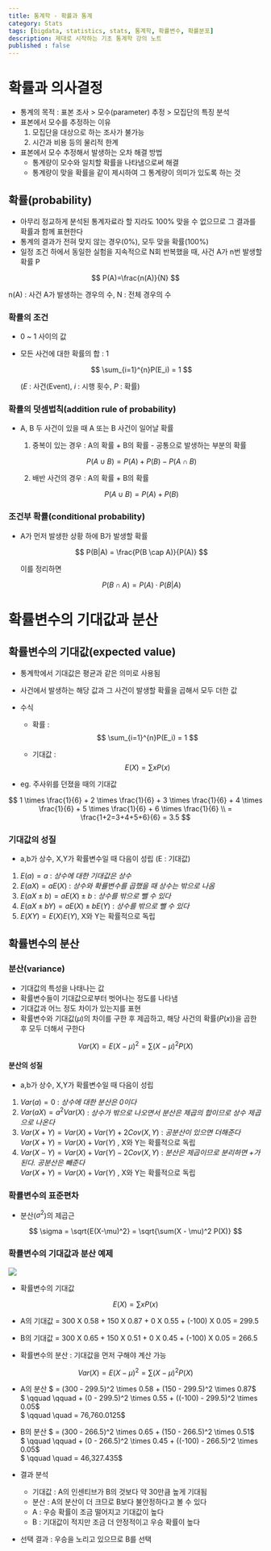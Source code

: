 ```yaml
---
title: 통계학 - 확률과 통계
category: Stats
tags: [bigdata, statistics, stats, 통계학, 확률변수, 확률분포]
description: 제대로 시작하는 기초 통계학 강의 노트
published : false
---
```


# 확률과 의사결정
- 통계의 목적 : 표본 조사 > 모수(parameter) 추정 > 모집단의 특징 분석
- 표본에서 모수를 추정하는 이유
  1. 모집단을 대상으로 하는 조사가 불가능
  2. 시간과 비용 등의 물리적 한계
- 표본에서 모수 추정해서 발생하는 오차 해결 방법
  - 통계량이 모수와 일치할 확률을 나타냄으로써 해결
  - 통계량이 맞을 확률을 같이 제시하여 그 통계량이 의미가 있도록 하는 것

## 확률(probability)
- 아무리 정교하게 분석된 통계자료라 할 지라도 100% 맞을 수 없으므로 그 결과를 확률과 함께 표현한다
- 통계의 결과가 전혀 맞지 않는 경우(0%), 모두 맞을 확률(100%)
- 일정 조건 하에서 동일한 실험을 지속적으로 N회 반복했을 때, 사건 A가 n번 발생할 확률 P

$$
P(A)=\frac{n(A)}{N}
$$

n(A) : 사건 A가 발생하는 경우의 수, N : 전체 경우의 수

### 확률의 조건
- 0 ~ 1 사이의 값
- 모든 사건에 대한 확률의 합 : 1

    $$
    \sum_{i=1}^{n}P(E_i) = 1
    $$

    ($E$ : 사건(Event), $i$ : 시행 횟수, $P$ : 확률)

### 확률의 덧셈법칙(addition rule of probability)
- A, B 두 사건이 있을 때 A 또는 B 사건이 일어날 확률
  
  1. 중복이 있는 경우 : A의 확률 + B의 확률 - 공통으로 발생하는 부분의 확률
  
    $$
    P(A \cup B) = P(A) + P(B) - P(A \cap B)
    $$

  2. 배반 사건의 경우 : A의 확률 + B의 확률

    $$
    P(A \cup B) = P(A) + P(B)
    $$

### 조건부 확률(conditional probability)
- A가 먼저 발생한 상황 하에 B가 발생할 확률

    $$
    P(B|A) = \frac{P(B \cap A)}{P(A)}
    $$

    이를 정리하면

    $$
    P(B \cap A) = P(A) \cdot P(B|A)
    $$

# 확률변수의 기대값과 분산

## 확률변수의 기대값(expected value)
- 통계학에서 기대값은 평균과 같은 의미로 사용됨
- 사건에서 발생하는 해당 값과 그 사건이 발생할 확률을 곱해서 모두 더한 값
- 수식
  - 확률 : 
$$
\sum_{i=1}^{n}P(E_i) = 1
$$

  - 기대값 : 
$$
E(X)=\sum xP(x)
$$

- eg. 주사위를 던졌을 때의 기대값

$$
1 \times \frac{1}{6} + 2 \times \frac{1}{6} + 3 \times \frac{1}{6} + 4 \times \frac{1}{6} + 5 \times \frac{1}{6} + 6 \times \frac{1}{6} \\
= \frac{1+2=3+4+5+6}{6} = 3.5
$$

### 기대값의 성질
- a,b가 상수, X,Y가 확률변수일 때 다음이 성립 (E : 기대값)

1. $E(a) = a$ : *상수에 대한 기대값은 상수*
2. $E(aX) = aE(X)$ : *상수와 확률변수를 곱했을 때 상수는 밖으로 나옴*
3. $E(aX \pm b) = aE(X) \pm b$ : *상수를 밖으로 뺄 수 있다*
4. $E(aX \pm bY) = aE(X) \pm bE(Y)$ : *상수를 밖으로 뺄 수 있다*
5. $E(XY) = E(X)E(Y)$, X와 Y는 확률적으로 독립

## 확률변수의 분산

### 분산(variance)
- 기대값의 특성을 나태나는 값
- 확률변수들이 기대값으로부터 벗어나는 정도를 나타냄
- 기대값과 어느 정도 차이가 있는지를 표현
- 확률변수와 기대값($\mu$)의 차이를 구한 후 제곱하고, 해당 사건의 확률($P(x)$)을 곱한 후 모두 더해서 구한다

$$
Var(X) = E(X-\mu)^2 = \sum (X-\mu)^2P(X)
$$

#### 분산의 성질
- a,b가 상수, X,Y가 확률변수일 때 다음이 성립

1. $Var(a) = 0$ : *상수에 대한 분산은 0이다*
2. $Var(aX) = a^2Var(X)$ : *상수가 밖으로 나오면서 분산은 제곱의 합이므로 상수 제곱으로 나온다*
3. $Var(X+Y) = Var(X) + Var(Y) + 2Cov(X,Y)$ : *공분산이 있으면 더해준다*  
    $Var(X+Y) = Var(X) + Var(Y)$ , X와 Y는 확률적으로 독립
4. $Var(X-Y) = Var(X) + Var(Y) - 2Cov(X,Y)$ : *분산은 제곱이므로 분리하면 +가 된다. 공분산은 빼준다*  
    $Var(X+Y) = Var(X) + Var(Y)$ , X와 Y는 확률적으로 독립

### 확률변수의 표준편차
- 분산($\sigma^2$)의 제곱근

$$
\sigma = \sqrt{E(X-\mu)^2} = \sqrt{\sum(X - \mu)^2 P(X)}
$$


### 확률변수의 기대값과 분산 예제
![](/assets/images/stats/stats-book/random_variable_eg.png)  

- 확률변수의 기대값

$$E(X)= \sum xP(x)$$

  - A의 기대값 = 300 X 0.58 + 150 X 0.87 + 0 X 0.55 + (-100) X 0.05 = 299.5
  - B의 기대값 = 300 X 0.65 + 150 X 0.51 + 0 X 0.45 + (-100) X 0.05 = 266.5

- 확률변수의 분산 : 기대값을 먼저 구해야 계산 가능

$$Var(X) = E(X - \mu)^2= \sum(X - \mu)^2 P(X)$$

  - A의 분산 $ = (300 - 299.5)^2 \times 0.58 + (150 - 299.5)^2 \times 0.87$  
    $ \qquad \qquad + (0 - 299.5)^2 \times 0.55 + ((-100) - 299.5)^2 \times 0.05$  
    $ \qquad \quad = 76,760.0125$
  - B의 분산 $ = (300 - 266.5)^2 \times 0.65 + (150 - 266.5)^2 \times 0.51$  
    $ \qquad \qquad + (0 - 266.5)^2 \times 0.45 + ((-100) - 266.5)^2 \times 0.05$  
    $ \qquad \quad = 46,327.435$ 

- 결과 분석
  - 기대값 : A의 인센티브가 B의 것보다 약 30만큼 높게 기대됨
  - 분산 : A의 분산이 더 크므로 B보다 불안정하다고 볼 수 있다
  - A : 우승 확률이 조금 떨어지고 기대값이 높다
  - B : 기대값이 적지만 조금 더 안정적이고 우승 확률이 높다

- 선택 결과 : 우승을 노리고 있으므로 B를 선택


